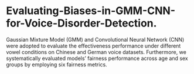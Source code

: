 # Evaluating-Biases-in-GMM-CNN-for-Voice-Disorder-Detection.
Gaussian Mixture Model (GMM) and Convolutional Neural Network (CNN) were adopted to evaluate the effectiveness performance under different vowel conditions on Chinese and German voice datasets. Furthermore, we systematically evaluated models’ fairness performance across age and sex groups by employing six fairness metrics.
